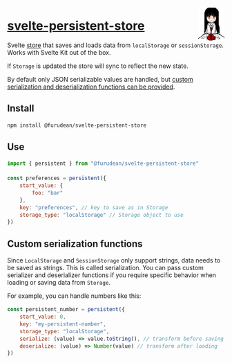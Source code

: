 <img src="iky.png"
  height="76"
  width="62"
  align="right"
  alt="A girl" />

# [svelte-persistent-store](https://www.npmjs.com/package/@furudean/svelte-persistent-store)

Svelte [store](https://svelte.dev/docs#run-time-svelte-store) that saves and
loads data from `localStorage` or `sessionStorage`. Works with Svelte Kit out
of the box.

If `Storage` is updated the store will sync to reflect the new state.

By default only JSON serializable values are handled, but [custom serialization
and deserialization functions can be provided](#custom-serialization-functions).

## Install

```bash
npm install @furudean/svelte-persistent-store
```

## Use

```js
import { persistent } from "@furudean/svelte-persistent-store"

const preferences = persistent({
	start_value: {
		foo: "bar"
	},
	key: "preferences", // key to save as in Storage
	storage_type: "localStorage" // Storage object to use
})
```

## Custom serialization functions

Since `LocalStorage` and `SessionStorage` only support strings, data needs to be
saved as strings. This is called serialization. You can pass custom serializer
and deserializer functions if you require specific behavior when loading or
saving data from `Storage`.

For example, you can handle numbers like this:

```js
const persistent_number = persistent({
	start_value: 0,
	key: "my-persistent-number",
	storage_type: "localStorage",
	serialize: (value) => value.toString(), // transform before saving
	deserialize: (value) => Number(value) // transform after loading
})
```
